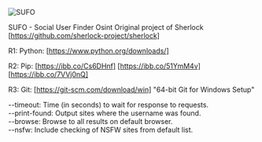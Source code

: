 ![SUFO](https://github.com/officialtc/SUFO/assets/83376141/22c6f11f-e508-4188-93ab-383380659691)

SUFO - Social User Finder Osint
Original project of Sherlock [https://github.com/sherlock-project/sherlock]

R1: Python: [https://www.python.org/downloads/] 

R2: Pip: [https://ibb.co/Cs6DHnf] [https://ibb.co/51YmM4v] [https://ibb.co/7VVj0nQ]

R3: Git: [https://git-scm.com/download/win] "64-bit Git for Windows Setup"

  --timeout:      Time (in seconds) to wait for response to requests.                   
  --print-found:  Output sites where the username was found.         
--browse:       Browse to all results on default browser.          
--nsfw:         Include checking of NSFW sites from default list.  
